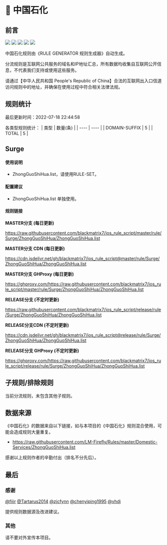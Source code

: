 # 🧸 中国石化

## 前言

![](https://shields.io/badge/-移除重复规则-ff69b4) ![](https://shields.io/badge/-DOMAIN与DOMAIN--SUFFIX合并-green) ![](https://shields.io/badge/-DOMAIN--SUFFIX间合并-critical) ![](https://shields.io/badge/-DOMAIN--SUFFIX与DOMAIN--KEYWORD合并-blue) ![](https://shields.io/badge/-IP--CIDR(6)合并-blueviolet) 

中国石化规则由《RULE GENERATOR 规则生成器》自动生成。

分流规则是互联网公共服务的域名和IP地址汇总，所有数据均收集自互联网公开信息，不代表我们支持或使用这些服务。

请通过【中华人民共和国 People's Republic of China】合法的互联网出入口信道访问规则中的地址，并确保在使用过程中符合相关法律法规。

## 规则统计

最后更新时间：2022-07-18 22:44:58

各类型规则统计：
| 类型 | 数量(条)  | 
| ---- | ----  |
| DOMAIN-SUFFIX | 5  | 
| TOTAL | 5  | 


## Surge 

#### 使用说明
- ZhongGuoShiHua.list，请使用RULE-SET。

#### 配置建议
- ZhongGuoShiHua.list 单独使用。

#### 规则链接
**MASTER分支 (每日更新)**

https://raw.githubusercontent.com/blackmatrix7/ios_rule_script/master/rule/Surge/ZhongGuoShiHua/ZhongGuoShiHua.list

**MASTER分支 CDN (每日更新)**

https://cdn.jsdelivr.net/gh/blackmatrix7/ios_rule_script@master/rule/Surge/ZhongGuoShiHua/ZhongGuoShiHua.list

**MASTER分支 GHProxy (每日更新)**

https://ghproxy.com/https://raw.githubusercontent.com/blackmatrix7/ios_rule_script/master/rule/Surge/ZhongGuoShiHua/ZhongGuoShiHua.list

**RELEASE分支 (不定时更新)**

https://raw.githubusercontent.com/blackmatrix7/ios_rule_script/release/rule/Surge/ZhongGuoShiHua/ZhongGuoShiHua.list

**RELEASE分支CDN (不定时更新)**

https://cdn.jsdelivr.net/gh/blackmatrix7/ios_rule_script@release/rule/Surge/ZhongGuoShiHua/ZhongGuoShiHua.list

**RELEASE分支 GHProxy (不定时更新)**

https://ghproxy.com/https://raw.githubusercontent.com/blackmatrix7/ios_rule_script/release/rule/Surge/ZhongGuoShiHua/ZhongGuoShiHua.list

## 子规则/排除规则


当前分流规则，未包含其他子规则。

## 数据来源

《中国石化》的数据来自以下链接，如与本项目的《中国石化》规则混合使用，可能会造成规则大量重复。

- https://raw.githubusercontent.com/LM-Firefly/Rules/master/Domestic-Services/ZhongGuoShiHua.list


感谢以上规则作者的辛勤付出（排名不分先后）。

## 最后

### 感谢

[@fiiir](https://github.com/fiiir) [@Tartarus2014](https://github.com/Tartarus2014) [@zjcfynn](https://github.com/zjcfynn) [@chenyiping1995](https://github.com/chenyiping1995) [@vhdj](https://github.com/vhdj)

提供规则数据源及改进建议。

### 其他

请不要对外宣传本项目。